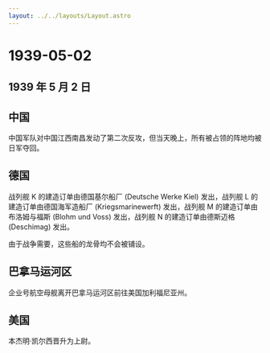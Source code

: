 ```yaml
---
layout: ../../layouts/Layout.astro
---
```


# 1939-05-02

## 1939 年 5 月 2 日

## 中国

中国军队对中国江西南昌发动了第二次反攻，但当天晚上，所有被占领的阵地均被日军夺回。

## 德国

战列舰 K 的建造订单由德国基尔船厂 (Deutsche Werke Kiel) 发出，战列舰 L
的建造订单由德国海军造船厂 (Kriegsmarinewerft) 发出，战列舰 M
的建造订单由布洛姆与福斯 (Blohm und Voss) 发出，战列舰 N
的建造订单由德斯迈格 (Deschimag) 发出。

由于战争需要，这些船的龙骨均不会被铺设。

## 巴拿马运河区

企业号航空母舰离开巴拿马运河区前往美国加利福尼亚州。

## 美国

本杰明·凯尔西晋升为上尉。
